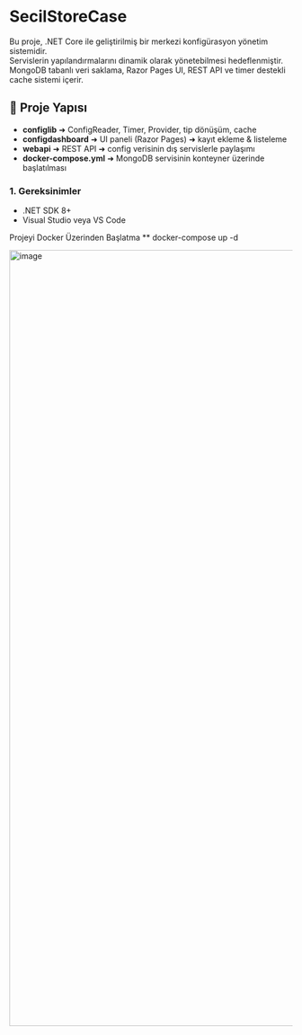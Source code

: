 # SecilStoreCase

Bu proje, .NET Core ile geliştirilmiş bir merkezi konfigürasyon yönetim sistemidir.  
Servislerin yapılandırmalarını dinamik olarak yönetebilmesi hedeflenmiştir. MongoDB tabanlı veri saklama, Razor Pages UI, REST API ve timer destekli cache sistemi içerir.

## 🔧 Proje Yapısı

- **configlib** ➜ ConfigReader, Timer, Provider, tip dönüşüm, cache  
- **configdashboard** ➜ UI paneli (Razor Pages) ➜ kayıt ekleme & listeleme  
- **webapi** ➜ REST API ➜ config verisinin dış servislerle paylaşımı  
- **docker-compose.yml** ➜ MongoDB servisinin konteyner üzerinde başlatılması

### 1. Gereksinimler

- .NET SDK 8+
- Visual Studio veya VS Code

Projeyi Docker Üzerinden Başlatma
 ** docker-compose up -d
 
<img width="1271" height="1382" alt="image" src="https://github.com/user-attachments/assets/d0b89a36-afaa-4cba-93eb-63dff6d43f14" />
